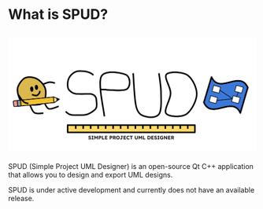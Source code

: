 # What is SPUD?
![Banner.png](Resources/Icons/Banner.png)
---
SPUD (Simple Project UML Designer) is an open-source Qt C++ application that allows you to design and export UML designs. 

SPUD is under active development and currently does not have an available release.

